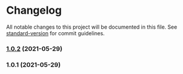 # Changelog

All notable changes to this project will be documented in this file. See [standard-version](https://github.com/conventional-changelog/standard-version) for commit guidelines.

### [1.0.2](https://github.com/kostyachuma/mask-icon/compare/v1.0.1...v1.0.2) (2021-05-29)

### 1.0.1 (2021-05-29)
